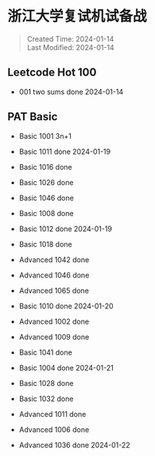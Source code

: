 # 浙江大学复试机试备战

> Created Time: 2024-01-14  
> Last Modified: 2024-01-14


## Leetcode Hot 100

- 001 two sums done 2024-01-14

## PAT Basic
- Basic 1001 3n+1
- Basic 1011 done 2024-01-19

- Basic 1016 done 
- Basic 1026 done
- Basic 1046 done
- Basic 1008 done
- Basic 1012 done 2024-01-19

- Basic 1018 done
- Advanced 1042 done
- Advanced 1046 done
- Advanced 1065 done
- Basic 1010 done 2024-01-20

- Advanced 1002 done
- Advanced 1009 done
- Basic 1041 done
- Basic 1004 done 2024-01-21

- Basic 1028 done
- Basic 1032 done
- Advanced 1011 done
- Advanced 1006 done
- Advanced 1036 done 2024-01-22
